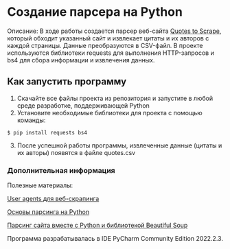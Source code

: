 # Создание парсера на Python

Описание:
В ходе работы создается парсер веб-сайта [Quotes to Scrape](https://quotes.toscrape.com/), который обходит указанный сайт и извлекает цитаты и их авторов с каждой страницы. Данные преобразуются в CSV-файл. 
В проекте используются библиотеки requests для выполнения HTTP-запросов и bs4 для сбора информации и извлечения данных.


## Как запустить программу
1. Скачайте все файлы проекта из репозитория и запустите в любой среде разработке, поддерживающей Python
2. Установите необходимые библиотеки для проекта с помощью команды:
   
```
$ pip install requests bs4
```

3. После успешной работы программы, извлеченные данные (цитаты и их авторы) появятся в файле quotes.csv



### Дополнительная информация
Полезные материалы:

[User agents для веб-скрапинга](https://ru-brightdata.com/blog/how-tos-ru/user-agents-for-web-scraping-101)

[Основы парсинга на Python](https://habr.com/ru/companies/selectel/articles/754674/)

[Парсинг сайта вместе с Python и библиотекой Beautiful Soup](https://skillbox.ru/media/code/parsing-sayta-vmeste-s-python-i-bibliotekoy-beautiful-soup-prostaya-instruktsiya-v-tri-shaga/)


Программа разрабатывалась в IDE PyCharm Community Edition 2022.2.3.

